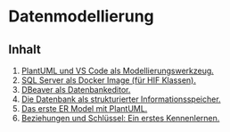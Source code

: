 # Datenmodellierung

## Inhalt

<ol>
<li><a href="10_Modellierung/plantuml.md">PlantUML und VS Code als Modellierungswerkzeug.</a></li>
<li><a href="10_Modellierung/SqlServer/README.md">SQL Server als Docker Image (für HIF Klassen).</a></li>
<li><a href="10_Modellierung/Dbeaver/README.md">DBeaver als Datenbankeditor.</a></li>
<li><a href="10_Modellierung/10_Intro.md">Die Datenbank als strukturierter Informationsspeicher.</a></li>
<li><a href="10_Modellierung/20_PlantUmlErModel.md">Das erste ER Model mit PlantUML.</a></li>
<li><a href="10_Modellierung/30_RelationsAndKeys.md">Beziehungen und Schlüssel: Ein erstes Kennenlernen.</a></li>
</ol>
